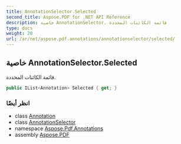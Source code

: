 ```yaml
---
title: AnnotationSelector.Selected
second_title: Aspose.PDF for .NET API Reference
description: خاصية AnnotationSelector. قائمة الكائنات المحددة
type: docs
weight: 20
url: /ar/net/aspose.pdf.annotations/annotationselector/selected/
---
```

## خاصية AnnotationSelector.Selected

قائمة الكائنات المحددة.

```csharp
public IList<Annotation> Selected { get; }
```

### انظر أيضًا

* class [Annotation](../../annotation/)
* class [AnnotationSelector](../)
* namespace [Aspose.Pdf.Annotations](../../../aspose.pdf.annotations/)
* assembly [Aspose.PDF](../../../)